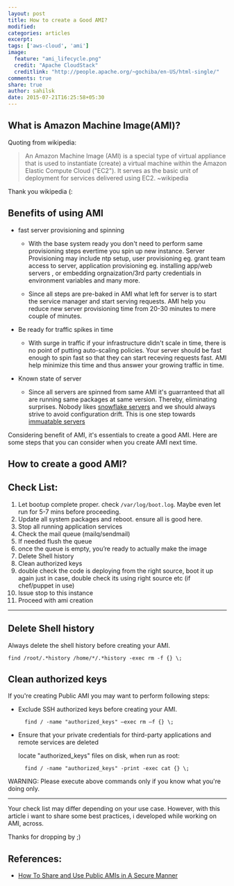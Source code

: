 ```yaml
---
layout: post
title: How to create a Good AMI?
modified:
categories: articles
excerpt:
tags: ['aws-cloud', 'ami']
image:
  feature: "ami_lifecycle.png"
  credit: "Apache CloudStack"
  creditlink: "http://people.apache.org/~gochiba/en-US/html-single/"
comments: true
share: true
author: sahilsk
date: 2015-07-21T16:25:58+05:30
---
```


What is Amazon Machine Image(AMI)?
-----------
Quoting from wikipedia:
> An Amazon Machine Image (AMI) is a special type of virtual appliance that is used to instantiate (create) a virtual machine within the Amazon Elastic Compute Cloud ("EC2"). It serves as the basic unit of deployment for services delivered using EC2.  ~wikipedia

Thank you wikipedia (:

Benefits of using AMI
--------------------

- fast server provisioning and spinning
   
    - With the base system ready you don't need to perform same provisioning steps evertime you spin up new instance. Server Provisioning may include ntp setup, user provisioning eg. grant team access to server, application provisioning eg. installing app/web servers , or embedding orgnaization/3rd party credentials in environment variables and many more.
    
    - Since all steps are pre-baked in AMI what left for server is to start the service manager and start serving requests. AMI help you reduce new server provisioning time from 20-30 minutes to mere couple of minutes.

- Be ready for traffic spikes in time
	
	- With surge in traffic if your infrastructure didn't scale in time, there is no point of putting auto-scaling policies. Your server should be fast enough to spin fast so that they can start receving requests fast. AMI help minimize this time and thus answer  your growing traffic in time.	

- Known state of server
  
    - Since all servers are spinned from same AMI it's guarranteed that all are running same packages at same version. Thereby, eliminating surprises. Nobody likes [snowflake servers](http://martinfowler.com/bliki/SnowflakeServer.html) and we should always strive to avoid configuration drift. This is one step towards [immuatable servers](http://martinfowler.com/bliki/ImmutableServer.html)


Considering benefit of AMI, it's essentials to create a good AMI. Here are some steps that you can consider when you create AMI next time.

How to create a good AMI?
-------------------------

Check List:
-----------

1. Let bootup complete proper. check `/var/log/boot.log`. Maybe even let run for 5-7 mins before proceeding.
2. Update all system packages and reboot. ensure all is good here.
3. Stop all running application services 
4. Check the mail queue (mailq/sendmail)
5. If needed flush the queue
6. once the queue is empty, you’re ready to actually make the image 
7. Delete Shell history
8. Clean  authorized keys
7. double check the code is deploying from the right source, boot it up again just in case, double check its using right source etc (if chef/puppet in use)
9. Issue stop to this instance 
10. Proceed with ami creation

--------

Delete Shell history
----------------------
Always delete the shell history before creating your AMI.

    find /root/.*history /home/*/.*history -exec rm -f {} \;

Clean  authorized keys
----------------------

If you're creating Public AMI you may want to perform following steps:

- Exclude SSH authorized keys before creating your AMI.  

        find / -name "authorized_keys" –exec rm –f {} \;

- Ensure that your private credentials for third-party applications and remote services are deleted

    locate "authorized_keys" files on disk, when run as root:   

      	find / -name "authorized_keys" -print -exec cat {} \;
      
WARNING: Please execute above commands only if you know what you're doing only.

----

Your check list may differ depending on your use case. However, with this article i want to share some best practices, i developed while working on AMI, across.

Thanks for dropping by ;)


References:
----------

- [How To Share and Use Public AMIs in A Secure Manner](https://aws.amazon.com/articles/0155828273219400)
